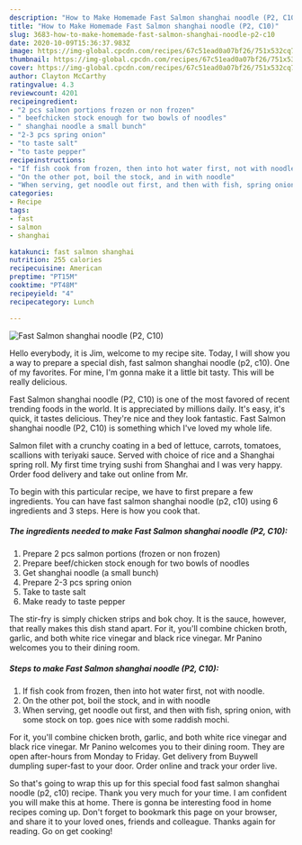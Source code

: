 ```yaml
---
description: "How to Make Homemade Fast Salmon shanghai noodle (P2, C10)"
title: "How to Make Homemade Fast Salmon shanghai noodle (P2, C10)"
slug: 3683-how-to-make-homemade-fast-salmon-shanghai-noodle-p2-c10
date: 2020-10-09T15:36:37.983Z
image: https://img-global.cpcdn.com/recipes/67c51ead0a07bf26/751x532cq70/fast-salmon-shanghai-noodle-p2-c10-recipe-main-photo.jpg
thumbnail: https://img-global.cpcdn.com/recipes/67c51ead0a07bf26/751x532cq70/fast-salmon-shanghai-noodle-p2-c10-recipe-main-photo.jpg
cover: https://img-global.cpcdn.com/recipes/67c51ead0a07bf26/751x532cq70/fast-salmon-shanghai-noodle-p2-c10-recipe-main-photo.jpg
author: Clayton McCarthy
ratingvalue: 4.3
reviewcount: 4201
recipeingredient:
- "2 pcs salmon portions frozen or non frozen"
- " beefchicken stock enough for two bowls of noodles"
- " shanghai noodle a small bunch"
- "2-3 pcs spring onion"
- "to taste salt"
- "to taste pepper"
recipeinstructions:
- "If fish cook from frozen, then into hot water first, not with noodle."
- "On the other pot, boil the stock, and in with noodle"
- "When serving, get noodle out first, and then with fish, spring onion, with some stock on top. goes nice with some raddish mochi."
categories:
- Recipe
tags:
- fast
- salmon
- shanghai

katakunci: fast salmon shanghai 
nutrition: 255 calories
recipecuisine: American
preptime: "PT15M"
cooktime: "PT48M"
recipeyield: "4"
recipecategory: Lunch

---
```



![Fast Salmon shanghai noodle (P2, C10)](https://img-global.cpcdn.com/recipes/67c51ead0a07bf26/751x532cq70/fast-salmon-shanghai-noodle-p2-c10-recipe-main-photo.jpg)

Hello everybody, it is Jim, welcome to my recipe site. Today, I will show you a way to prepare a special dish, fast salmon shanghai noodle (p2, c10). One of my favorites. For mine, I'm gonna make it a little bit tasty. This will be really delicious.

Fast Salmon shanghai noodle (P2, C10) is one of the most favored of recent trending foods in the world. It is appreciated by millions daily. It's easy, it's quick, it tastes delicious. They're nice and they look fantastic. Fast Salmon shanghai noodle (P2, C10) is something which I've loved my whole life.

Salmon filet with a crunchy coating in a bed of lettuce, carrots, tomatoes, scallions with teriyaki sauce. Served with choice of rice and a Shanghai spring roll. My first time trying sushi from Shanghai and I was very happy. Order food delivery and take out online from Mr.


To begin with this particular recipe, we have to first prepare a few ingredients. You can have fast salmon shanghai noodle (p2, c10) using 6 ingredients and 3 steps. Here is how you cook that.

<!--inarticleads1-->

##### The ingredients needed to make Fast Salmon shanghai noodle (P2, C10):

1. Prepare 2 pcs salmon portions (frozen or non frozen)
1. Prepare  beef/chicken stock enough for two bowls of noodles
1. Get  shanghai noodle (a small bunch)
1. Prepare 2-3 pcs spring onion
1. Take to taste salt
1. Make ready to taste pepper


The stir-fry is simply chicken strips and bok choy. It is the sauce, however, that really makes this dish stand apart. For it, you&#39;ll combine chicken broth, garlic, and both white rice vinegar and black rice vinegar. Mr Panino welcomes you to their dining room. 

<!--inarticleads2-->

##### Steps to make Fast Salmon shanghai noodle (P2, C10):

1. If fish cook from frozen, then into hot water first, not with noodle.
1. On the other pot, boil the stock, and in with noodle
1. When serving, get noodle out first, and then with fish, spring onion, with some stock on top. goes nice with some raddish mochi.


For it, you&#39;ll combine chicken broth, garlic, and both white rice vinegar and black rice vinegar. Mr Panino welcomes you to their dining room. They are open after-hours from Monday to Friday. Get delivery from Buywell dumpling super-fast to your door. Order online and track your order live. 

So that's going to wrap this up for this special food fast salmon shanghai noodle (p2, c10) recipe. Thank you very much for your time. I am confident you will make this at home. There is gonna be interesting food in home recipes coming up. Don't forget to bookmark this page on your browser, and share it to your loved ones, friends and colleague. Thanks again for reading. Go on get cooking!

